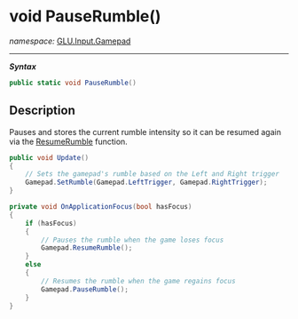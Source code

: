 ﻿# void PauseRumble()
*namespace:* [GLU.Input.Gamepad](../gamepad.md)

---
***Syntax***
```csharp
public static void PauseRumble()
```

## Description
Pauses and stores the current rumble intensity so it can be resumed again via the [ResumeRumble](./ResumeRumble.md) function.

```csharp
public void Update()
{
    // Sets the gamepad's rumble based on the Left and Right trigger
    Gamepad.SetRumble(Gamepad.LeftTrigger, Gamepad.RightTrigger);
}

private void OnApplicationFocus(bool hasFocus)
{
    if (hasFocus)
    {
        // Pauses the rumble when the game loses focus
        Gamepad.ResumeRumble();
    }
    else 
    {
        // Resumes the rumble when the game regains focus
        Gamepad.PauseRumble();
    }
}
```
